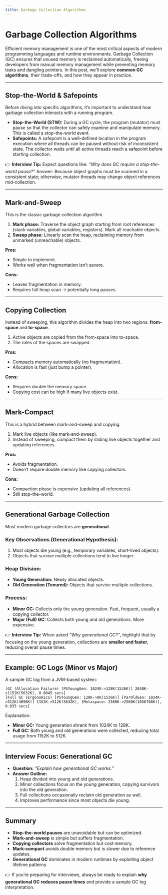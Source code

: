 ```yaml
---
title: Garbage Collection Algorithms
---
```


# Garbage Collection Algorithms

Efficient memory management is one of the most critical aspects of modern programming languages and runtime environments. Garbage Collection (GC) ensures that unused memory is reclaimed automatically, freeing developers from manual memory management while preventing memory leaks and dangling pointers. In this post, we’ll explore **common GC algorithms**, their trade-offs, and how they appear in practice.

---

## Stop-the-World & Safepoints

Before diving into specific algorithms, it’s important to understand how garbage collection interacts with a running program.

- **Stop-the-World (STW):** During a GC cycle, the program (mutator) must pause so that the collector can safely examine and manipulate memory. This is called a stop-the-world event.
- **Safepoints:** A safepoint is a well-defined location in the program execution where all threads can be paused without risk of inconsistent state. The collector waits until all active threads reach a safepoint before starting collection.

👉 **Interview Tip:** Expect questions like: *“Why does GC require a stop-the-world pause?”* Answer: Because object graphs must be scanned in a consistent state; otherwise, mutator threads may change object references mid-collection.

---

## Mark-and-Sweep

This is the classic garbage collection algorithm.

1. **Mark phase:** Traverse the object graph starting from root references (stack variables, global variables, registers). Mark all reachable objects.
2. **Sweep phase:** Linearly scan the heap, reclaiming memory from unmarked (unreachable) objects.

**Pros:**
- Simple to implement.
- Works well when fragmentation isn’t severe.

**Cons:**
- Leaves fragmentation in memory.
- Requires full heap scan → potentially long pauses.

---

## Copying Collection

Instead of sweeping, this algorithm divides the heap into two regions: **from-space** and **to-space**.

1. Active objects are copied from the from-space into to-space.
2. The roles of the spaces are swapped.

**Pros:**
- Compacts memory automatically (no fragmentation).
- Allocation is fast (just bump a pointer).

**Cons:**
- Requires double the memory space.
- Copying cost can be high if many live objects exist.

---

## Mark-Compact

This is a hybrid between mark-and-sweep and copying.

1. Mark live objects (like mark-and-sweep).
2. Instead of sweeping, compact them by sliding live objects together and updating references.

**Pros:**
- Avoids fragmentation.
- Doesn’t require double memory like copying collectors.

**Cons:**
- Compaction phase is expensive (updating all references).
- Still stop-the-world.

---

## Generational Garbage Collection

Most modern garbage collectors are **generational**.

### Key Observations (Generational Hypothesis):
1. Most objects die young (e.g., temporary variables, short-lived objects).
2. Objects that survive multiple collections tend to live longer.

### Heap Division:
- **Young Generation:** Newly allocated objects.
- **Old Generation (Tenured):** Objects that survive multiple collections.

### Process:
- **Minor GC:** Collects only the young generation. Fast, frequent, usually a copying collector.
- **Major (Full) GC:** Collects both young and old generations. More expensive.

👉 **Interview Tip:** When asked *“Why generational GC?”*, highlight that by focusing on the young generation, collections are **smaller and faster**, reducing overall pause times.

---

## Example: GC Logs (Minor vs Major)

A sample GC log from a JVM-based system:

```
[GC (Allocation Failure) [PSYoungGen: 1024K->128K(1536K)] 2048K->1152K(5632K), 0.0045 secs]
[Full GC (Ergonomics) [PSYoungGen: 128K->0K(1536K)] [ParOldGen: 1024K->512K(4096K)] 1152K->512K(5632K), [Metaspace: 2560K->2560K(1056768K)], 0.035 secs]
```

Explanation:
- **Minor GC:** Young generation shrank from 1024K to 128K.
- **Full GC:** Both young and old generations were collected, reducing total usage from 1152K to 512K.

---

## Interview Focus: Generational GC

- **Question:** *“Explain how generational GC works.”*
- **Answer Outline:**
  1. Heap divided into young and old generations.
  2. Minor collections focus on the young generation, copying survivors into the old generation.
  3. Full collections occasionally reclaim old generation as well.
  4. Improves performance since most objects die young.

---

## Summary

- **Stop-the-world pauses** are unavoidable but can be optimized.
- **Mark-and-sweep** is simple but suffers fragmentation.
- **Copying collectors** solve fragmentation but cost memory.
- **Mark-compact** avoids double memory but is slower due to reference updates.
- **Generational GC** dominates in modern runtimes by exploiting object lifetime patterns.

👉 If you’re preparing for interviews, always be ready to explain **why generational GC reduces pause times** and provide a sample GC log interpretation.

